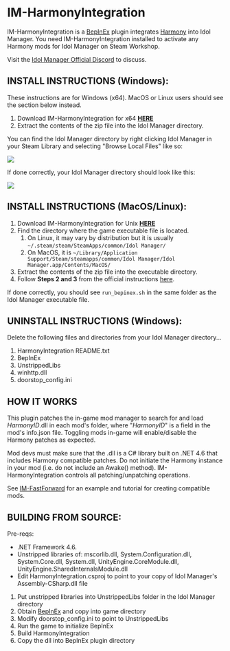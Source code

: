 
# IM-HarmonyIntegration
IM-HarmonyIntegration is a [BepInEx](https://github.com/BepInEx/BepInEx) plugin integrates [Harmony](https://github.com/pardeike/Harmony) into Idol Manager. You need IM-HarmonyIntegration installed to activate any Harmony mods for Idol Manager on Steam Workshop. 

Visit the [Idol Manager Official Discord](https://discord.com/invite/83ywHbP) to discuss.

## INSTALL INSTRUCTIONS (Windows): 

These instructions are for Windows (x64). MacOS or Linux users should see the section below instead. 

1. Download IM-HarmonyIntegration for x64 **[HERE](https://github.com/ui3TD/IM-HarmonyIntegration/releases/download/1.1/IM-HarmonyIntegration.x64.zip)**
2. Extract the contents of the zip file into the Idol Manager directory. 

You can find the Idol Manager directory by right clicking Idol Manager in your Steam Library and selecting "Browse Local Files" like so:
<p align="left">
<img src="https://i.imgur.com/RnD3WjU.jpg" />
</p>

If done correctly, your Idol Manager directory should look like this:
<p align="left">
<img src="https://i.imgur.com/ugUG24I.png" />
</p>

## INSTALL INSTRUCTIONS (MacOS/Linux): 

1. Download IM-HarmonyIntegration for Unix **[HERE](https://github.com/ui3TD/IM-HarmonyIntegration/releases/download/1.1/IM-HarmonyIntegration.unix.zip)**
2. Find the directory where the game executable file is located.
	1. On Linux, it may vary by distribution but it is usually `~/.steam/steam/SteamApps/common/Idol Manager/`
	2. On MacOS, it is `~/Library/Application Support/Steam/steamapps/common/Idol Manager/Idol Manager.app/Contents/MacOS/`
3. Extract the contents of the zip file into the executable directory.
4. Follow **Steps 2 and 3** from the official instructions [here](https://docs.bepinex.dev/articles/advanced/steam_interop.html?tabs=tabid-2).

If done correctly, you should see `run_bepinex.sh` in the same folder as the Idol Manager executable file.

## UNINSTALL INSTRUCTIONS (Windows):
Delete the following files and directories from your Idol Manager directory...
1. HarmonyIntegration README.txt
2. BepInEx
3. UnstrippedLibs
4. winhttp.dll
5. doorstop_config.ini

## HOW IT WORKS

This plugin patches the in-game mod manager to search for and load _HarmonyID_.dll in each mod's folder, where "_HarmonyID_" is a field in the mod's info.json file. Toggling mods in-game will enable/disable the Harmony patches as expected. 

Mod devs must make sure that the .dll is a C# library built on .NET 4.6 that includes Harmony compatible patches. Do not initiate the Harmony instance in your mod (i.e. do not include an Awake() method). IM-HarmonyIntegration controls all patching/unpatching operations.

See [IM-FastForward](https://github.com/ui3TD/IM-FastForward) for an example and tutorial for creating compatible mods.

## BUILDING FROM SOURCE:
Pre-reqs:
- .NET Framework 4.6.
- Unstripped libraries of: mscorlib.dll, System.Configuration.dll, System.Core.dll, System.dll, UnityEngine.CoreModule.dll, UnityEngine.SharedInternalsModule.dll
- Edit HarmonyIntegration.csproj to point to your copy of Idol Manager's Assembly-CSharp.dll file

1. Put unstripped libraries into UnstrippedLibs folder in the Idol Manager directory
2. Obtain [BepInEx](https://github.com/BepInEx/BepInEx) and copy into game directory
3. Modify doorstop_config.ini to point to UnstrippedLibs
4. Run the game to initialize BepInEx
5. Build HarmonyIntegration
6. Copy the dll into BepInEx plugin directory
